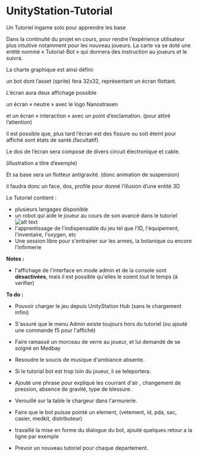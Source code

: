 # UnityStation-Tutorial
Un Tutoriel ingame solo pour apprendre les base


Dans la continuité du projet en cours, pour rendre l’expérience utilisateur plus intuitive notamment pour les
nouveau joueurs.
La carte va se doté une entité nommé « Tutorial-Bot » qui donnera des instruction au joueurs et le suivra.


La charte graphique est ainsi défini:

un bot dont l’asset (sprite) fera 32x32, représentant un écran flottant.

L’écran aura deux affichage possible

un écran « neutre » avec le logo Nanostrasen <N>
  
et un écran « interaction » avec un point d’exclamation. (pour attiré l’attention)
  
il est possible que, plus tard l’écran est des fissure ou soit éteint pour affiché sont états de santé.(facultatif)
  
Le dos de l’écran sera composé de divers circuit électronique et cable.
  
(illustration a titre d’exemple)
  
Et sa base sera un flotteur antigravité. (donc animation de suspension)
  
il faudra donc un face, dos, profile pour donné l’illusion d’une entité 3D
  
Le Tutoriel contient :
- plusieurs langages disponible
- un robot qui aide le joueur au cours de son avancé dans le tutoriel ![alt text](https://raw.githubusercontent.com/Unitystation-fork/UnityStation-Tutorial/main/Assets/Textures/Bot/Attention-Front/attention-front-1.gif)
- l'apprentissage de l'indispensable du jeu tel que l'ID, l'équipement, l'inventaire, l'oxygen, etc
- Une session libre pour s'entrainer sur les armes, la botanique ou encore l'infirmerie

<b>Notes :</b>
- l'affichage de l'interface en mode admin et de la console sont <b>désactivées</b>, mais il est possible qu'elles le soient tout le temps (à verifier)

<b>To do :</b>
- Pouvoir charger le jeu depuis UnityStation Hub (sans le chargement infini)
- S'assuré que le menu Admin existe toujours hors du tutoriel (ou ajouté une commande f5 pour l'affiché)
- Faire ramassé un morceau de verre au joueur, et lui demandé de se soigné en Medbay
- Resoudre le soucis de musique d'ambiance absente.
- Si le tutorial bot est trop loin du joueur, il se teleportera.
- Ajouté une phrase pour expliqué les courrant d'air , changement de pression, absence de gravité, type de blessure.
- Verouillé sur la table le chargeur dans l'armurerie.
- Faire que le bot puisse pointé un element, (vetement, id, pda, sac, casier, medkit, distributeur)
- travaillé la mise en forme du dialogue du bot, ajouté quelques retour a la ligne par exemple
  
- Prevoir un nouveau tutoriel pour chaque departement. 

